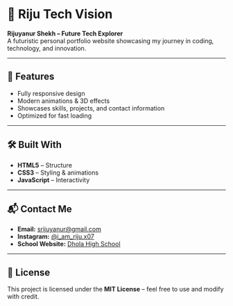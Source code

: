 # 🚀 Riju Tech Vision

**Rijuyanur Shekh – Future Tech Explorer**  
A futuristic personal portfolio website showcasing my journey in coding, technology, and innovation.

---

## 🌟 Features
- Fully responsive design
- Modern animations & 3D effects
- Showcases skills, projects, and contact information
- Optimized for fast loading

---

## 🛠️ Built With
- **HTML5** – Structure
- **CSS3** – Styling & animations
- **JavaScript** – Interactivity

---

## 📬 Contact Me
- **Email:** srijuyanur@gmail.com  
- **Instagram:** [@i_am_riju.x07](https://instagram.com/i_am_riju.x07)  
- **School Website:** [Dhola High School](https://dholahighschool.github.io/dhs/main/index.html)

---

## 📄 License
This project is licensed under the **MIT License** – feel free to use and modify with credit.
